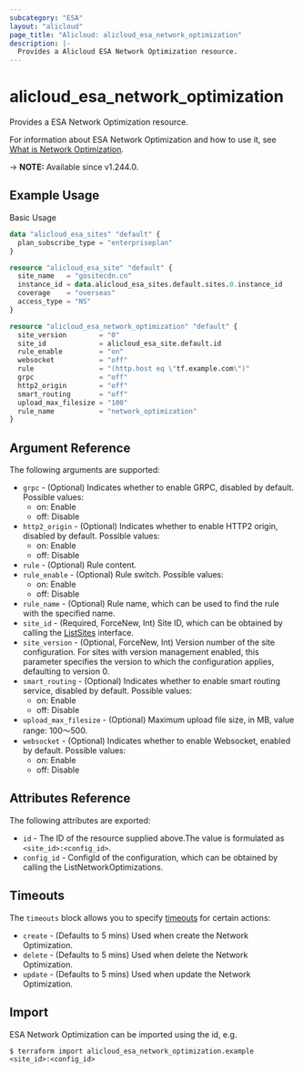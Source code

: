 ```yaml
---
subcategory: "ESA"
layout: "alicloud"
page_title: "Alicloud: alicloud_esa_network_optimization"
description: |-
  Provides a Alicloud ESA Network Optimization resource.
---
```


# alicloud_esa_network_optimization

Provides a ESA Network Optimization resource.



For information about ESA Network Optimization and how to use it, see [What is Network Optimization](https://next.api.alibabacloud.com/document/ESA/2024-09-10/CreateNetworkOptimization).

-> **NOTE:** Available since v1.244.0.

## Example Usage

Basic Usage

```terraform
data "alicloud_esa_sites" "default" {
  plan_subscribe_type = "enterpriseplan"
}

resource "alicloud_esa_site" "default" {
  site_name   = "gositecdn.cn"
  instance_id = data.alicloud_esa_sites.default.sites.0.instance_id
  coverage    = "overseas"
  access_type = "NS"
}

resource "alicloud_esa_network_optimization" "default" {
  site_version        = "0"
  site_id             = alicloud_esa_site.default.id
  rule_enable         = "on"
  websocket           = "off"
  rule                = "(http.host eq \"tf.example.com\")"
  grpc                = "off"
  http2_origin        = "off"
  smart_routing       = "off"
  upload_max_filesize = "100"
  rule_name           = "network_optimization"
}
```

## Argument Reference

The following arguments are supported:
* `grpc` - (Optional) Indicates whether to enable GRPC, disabled by default. Possible values:
  - on: Enable
  - off: Disable
* `http2_origin` - (Optional) Indicates whether to enable HTTP2 origin, disabled by default. Possible values:
  - on: Enable
  - off: Disable
* `rule` - (Optional) Rule content.
* `rule_enable` - (Optional) Rule switch. Possible values:
  - on: Enable
  - off: Disable
* `rule_name` - (Optional) Rule name, which can be used to find the rule with the specified name.
* `site_id` - (Required, ForceNew, Int) Site ID, which can be obtained by calling the [ListSites](~~ListSites~~) interface.
* `site_version` - (Optional, ForceNew, Int) Version number of the site configuration. For sites with version management enabled, this parameter specifies the version to which the configuration applies, defaulting to version 0.
* `smart_routing` - (Optional) Indicates whether to enable smart routing service, disabled by default. Possible values:
  - on: Enable
  - off: Disable
* `upload_max_filesize` - (Optional) Maximum upload file size, in MB, value range: 100～500.
* `websocket` - (Optional) Indicates whether to enable Websocket, enabled by default. Possible values:
  - on: Enable
  - off: Disable

## Attributes Reference

The following attributes are exported:
* `id` - The ID of the resource supplied above.The value is formulated as `<site_id>:<config_id>`.
* `config_id` - ConfigId of the configuration, which can be obtained by calling the ListNetworkOptimizations.

## Timeouts

The `timeouts` block allows you to specify [timeouts](https://www.terraform.io/docs/configuration-0-11/resources.html#timeouts) for certain actions:
* `create` - (Defaults to 5 mins) Used when create the Network Optimization.
* `delete` - (Defaults to 5 mins) Used when delete the Network Optimization.
* `update` - (Defaults to 5 mins) Used when update the Network Optimization.

## Import

ESA Network Optimization can be imported using the id, e.g.

```shell
$ terraform import alicloud_esa_network_optimization.example <site_id>:<config_id>
```